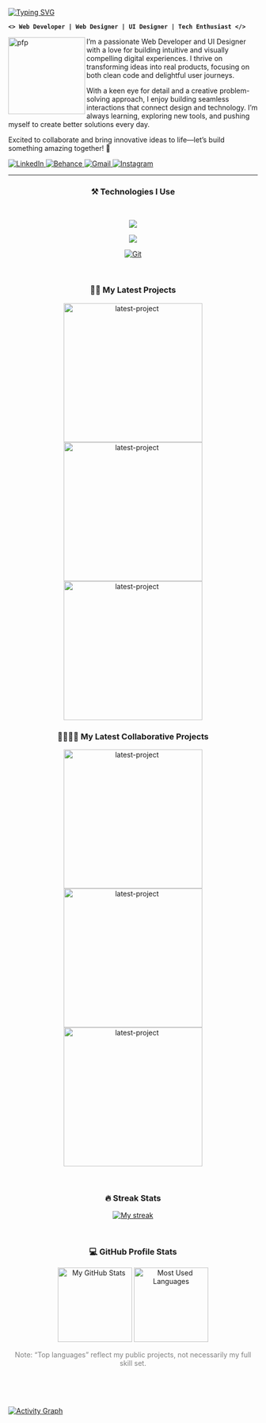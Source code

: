 [![Typing SVG](https://readme-typing-svg.demolab.com?font=Inter&weight=500&size=26&duration=2000&pause=600&color=F7D600&multiline=true&width=435&height=68&lines=Design,+Code,+Repeat.+;Let%E2%80%99s+build+something+awesome+🚀)](#)

**`<> Web Developer | Web Designer | UI Designer | Tech Enthusiast </>`** 

<a href="#"><img align="left" width="155px" alt="pfp" src="https://i.postimg.cc/Ghv3tGkX/image-1.png" /></a>

I’m a passionate Web Developer and UI Designer with a love for building intuitive and visually compelling digital experiences. I thrive on transforming ideas into real products, focusing on both clean code and delightful user journeys.

With a keen eye for detail and a creative problem-solving approach, I enjoy building seamless interactions that connect design and technology. I’m always learning, exploring new tools, and pushing myself to create better solutions every day.

Excited to collaborate and bring innovative ideas to life—let’s build something amazing together! 🚀

<a href="https://www.linkedin.com/in/zaki-ramadhan">
  <img alt="LinkedIn" title="Connect on LinkedIn" src="https://img.shields.io/badge/LinkedIn-0077B5?style=for-the-badge&logo=linkedin&logoColor=white"/>
</a>  

<a href="https://www.behance.net/zaki-ramadhan">
  <img alt="Behance" title="Connect on Behance" src="https://img.shields.io/badge/Behance-1769FF?style=for-the-badge&logo=behance&logoColor=white"/>
</a>  

<a href="https://mail.google.com/mail/?view=cm&fs=1&to=zakiram4dhan@gmail.com">
  <img alt="Gmail" title="Send me an email" src="https://img.shields.io/badge/Gmail-D14836?style=for-the-badge&logo=gmail&logoColor=white"/>
</a>

<a href="https://www.instagram.com/zqramadhan_">
  <img alt="Instagram" title="Follow on Instagram" src="https://img.shields.io/badge/Instagram-E4405F?style=for-the-badge&logo=instagram&logoColor=white"/>
</a>


---
<h3 align="center">⚒️ Technologies I Use</h3><br>

<p align="center">
  <a href="#">
    <img src="https://skillicons.dev/icons?i=bootstrap,tailwind,jquery,react"/>
  </a>
</p>

<p align="center">
  <a href="#">
    <img src="https://skillicons.dev/icons?i=laravel,nodejs,express,flutter,mysql,mongodb"/>
  </a>
</p>

<p align="center">
  <a href="#">
    <img src="https://skillicons.dev/icons?i=git,github,figma,vscode,postman,npm,vite" alt="Git" />
  </a>
</p>

<br>

<h3 align="center">✍🏽 My Latest Projects </h3>
<p align="center">
  <a href="https://github.com/zaki-ramadhan/belajar_linked_in"><img width="280" src="https://denvercoder1-github-readme-stats.vercel.app/api/pin/?username=zaki-ramadhan&repo=belajar_linked_in&theme=react&bg_color=282828&title_color=F8D866&hide_border=true&icon_color=F8D866&show_icons=true" alt="latest-project"></a>
  <a href="https://github.com/zaki-ramadhan/paperloom"><img width="280" src="https://denvercoder1-github-readme-stats.vercel.app/api/pin/?username=zaki-ramadhan&repo=paperloom&theme=react&bg_color=282828&title_color=F8D866&hide_border=true&icon_color=F8D866&show_icons=true" alt="latest-project"></a>
  <a href="https://github.com/zaki-ramadhan/zappify"><img width="280" src="https://denvercoder1-github-readme-stats.vercel.app/api/pin/?username=zaki-ramadhan&repo=zappify&theme=react&bg_color=282828&title_color=F8D866&hide_border=true&icon_color=F8D866&show_icons=true" alt="latest-project"></a>
</p>

<h3 align="center">🫱🏼‍🫲🏻 My Latest Collaborative Projects </h3>
<p align="center">
  <a href="https://github.com/zaki-ramadhan/peer-note-sharing-platform"><img width="280" src="https://denvercoder1-github-readme-stats.vercel.app/api/pin/?username=zaki-ramadhan&repo=peer-note-sharing-platform&theme=react&bg_color=282828&title_color=F8D866&hide_border=true&icon_color=F8D866&show_icons=true" alt="latest-project"></a>
  <a href="https://github.com/zaki-ramadhan/OrtuPintar-app"><img width="280" src="https://denvercoder1-github-readme-stats.vercel.app/api/pin/?username=zaki-ramadhan&repo=OrtuPintar-app&theme=react&bg_color=282828&title_color=F8D866&hide_border=true&icon_color=F8D866&show_icons=true" alt="latest-project"></a>
  <a href="https://github.com/zaki-ramadhan/e-voting"><img width="280" src="https://denvercoder1-github-readme-stats.vercel.app/api/pin/?username=zaki-ramadhan&repo=e-voting&theme=react&bg_color=282828&title_color=F8D866&hide_border=true&icon_color=F8D866&show_icons=true" alt="latest-project"></a>
</p>

<br>

<h3 align="center">🔥 Streak Stats</h3>
<a href = "#">
  <p align="center">
    <img title="🔥 Streak Stats" alt="My streak" src="https://streak-stats.demolab.com/?user=zaki-ramadhan&theme=gruvbox&hide_border=true"/>
  </p>
</a>

<br>

<h3 align="center"> 💻 GitHub Profile Stats </h3>
<a href = "#">
  <p align="center">
    <a href="#"><img height="150" src="https://github-readme-stats.vercel.app/api?username=zaki-ramadhan&show_icons=true&theme=gruvbox&hide_border=true" alt="My GitHub Stats"/></a>
    <a href="#"><img height="150" src="https://github-readme-stats.vercel.app/api/top-langs/?username=zaki-ramadhan&layout=compact&theme=gruvbox&hide_border=true" alt="Most Used Languages"/></a>
    
  </p>
</a>

<p align="center" style="color: grey">Note: “Top languages” reflect my public projects, not necessarily my full skill set.</p><br><br>

<br>

<a href="#" align="center"><img alt="Activity Graph" src="https://github-readme-activity-graph.vercel.app/graph/?username=zaki-ramadhan&bg_color=282828&color=F8D866&line=F8D866&point=FFFFFF&hide_border=true" /></a>
